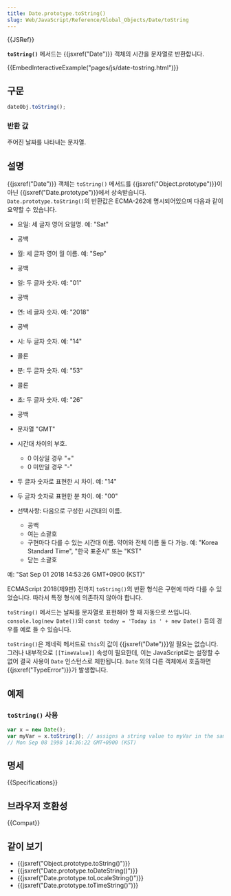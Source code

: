 ```yaml
---
title: Date.prototype.toString()
slug: Web/JavaScript/Reference/Global_Objects/Date/toString
---
```


{{JSRef}}

**`toString()`** 메서드는 {{jsxref("Date")}} 객체의 시간을 문자열로 반환합니다.

{{EmbedInteractiveExample("pages/js/date-tostring.html")}}

## 구문

```js
dateObj.toString();
```

### 반환 값

주어진 날짜를 나타내는 문자열.

## 설명

{{jsxref("Date")}} 객체는 `toString()` 메서드를 {{jsxref("Object.prototype")}}이 아닌 {{jsxref("Date.prototype")}}에서 상속받습니다. `Date.prototype.toString()`의 반환값은 ECMA-262에 명시되어있으며 다음과 같이 요약할 수 있습니다.

- 요일: 세 글자 영어 요일명. 예: "Sat"
- 공백
- 월: 세 글자 영어 월 이름. 예: "Sep"
- 공백
- 일: 두 글자 숫자. 예: "01"
- 공백
- 연: 네 글자 숫자. 예: "2018"
- 공백
- 시: 두 글자 숫자. 예: "14"
- 콜론
- 분: 두 글자 숫자. 예: "53"
- 콜론
- 초: 두 글자 숫자. 예: "26"
- 공백
- 문자열 "GMT"
- 시간대 차이의 부호.

  - 0 이상일 경우 "+"
  - 0 미만일 경우 "-"

- 두 글자 숫자로 표현한 시 차이. 예: "14"
- 두 글자 숫자로 표현한 분 차이. 예: "00"
- 선택사항: 다음으로 구성한 시간대의 이름.

  - 공백
  - 여는 소괄호
  - 구현마다 다를 수 있는 시간대 이름. 약어와 전체 이름 둘 다 가능. 예: "Korea Standard Time", "한국 표준시" 또는 "KST"
  - 닫는 소괄호

예: "Sat Sep 01 2018 14:53:26 GMT+0900 (KST)"

ECMAScript 2018(제9판) 전까지 `toString()`의 반환 형식은 구현에 따라 다를 수 있었습니다. 따라서 특정 형식에 의존하지 않아야 합니다.

`toString()` 메서드는 날짜를 문자열로 표현해야 할 때 자동으로 쓰입니다. `console.log(new Date())`와 `const today = 'Today is ' + new Date()` 등의 경우를 예로 들 수 있습니다.

`toString()`은 제네릭 메서드로 `this`의 값이 {{jsxref("Date")}}일 필요는 없습니다. 그러나 내부적으로 `[[TimeValue]]` 속성이 필요한데, 이는 JavaScript로는 설정할 수 없어 결국 사용이 `Date` 인스턴스로 제한됩니다. `Date` 외의 다른 객체에서 호출하면 {{jsxref("TypeError")}}가 발생합니다.

## 예제

### `toString()` 사용

```js
var x = new Date();
var myVar = x.toString(); // assigns a string value to myVar in the same format as:
// Mon Sep 08 1998 14:36:22 GMT+0900 (KST)
```

## 명세

{{Specifications}}

## 브라우저 호환성

{{Compat}}

## 같이 보기

- {{jsxref("Object.prototype.toString()")}}
- {{jsxref("Date.prototype.toDateString()")}}
- {{jsxref("Date.prototype.toLocaleString()")}}
- {{jsxref("Date.prototype.toTimeString()")}}
